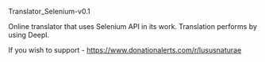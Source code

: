 Translator_Selenium-v0.1

Online translator that uses Selenium API in its work. Translation performs by using Deepl. 

If you wish to support - https://www.donationalerts.com/r/lususnaturae
